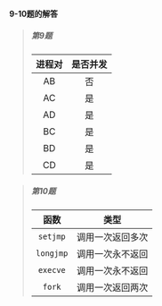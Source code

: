 #### 9-10题的解答

> ##### 第9题
> |进程对|是否并发|
> |:-:|:-:|
> |AB|否|
> |AC|是|
> |AD|是|
> |BC|是|
> |BD|是|
> |CD|是|

> ##### 第10题
> |函数|类型|
> |:-:|:-:|
> |`setjmp`|调用一次返回多次|
> |`longjmp`|调用一次永不返回|
> |`execve`|调用一次永不返回|
> |`fork`|调用一次返回两次|